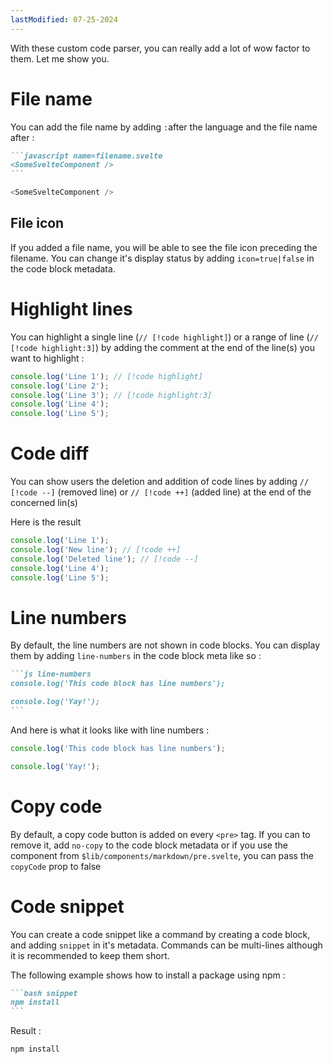 ```yaml
---
lastModified: 07-25-2024
---
```


With these custom code parser, you can really add a lot of wow factor to them. Let me show you.

# File name

You can add the file name by adding `:`after the language and the file name after :

````markdown
```javascript name=filename.svelte
<SomeSvelteComponent />
```
````

```javascript name=filename.svelte
<SomeSvelteComponent />
```

## File icon

If you added a file name, you will be able to see the file icon preceding the filename.
You can change it's display status by adding `icon=true|false` in the code block metadata.

# Highlight lines

You can highlight a single line (`// [!code highlight]`) or a range of line (`// [!code highlight:3]`) by adding the comment at the end of the line(s) you want to highlight :

```js
console.log('Line 1'); // [!code highlight]
console.log('Line 2');
console.log('Line 3'); // [!code highlight:3]
console.log('Line 4');
console.log('Line 5');
```

# Code diff

You can show users the deletion and addition of code lines by adding `// [!code --]` (removed line) or `// [!code ++]` (added line) at the end of the concerned lin(s)

Here is the result

```js
console.log('Line 1');
console.log('New line'); // [!code ++]
console.log('Deleted line'); // [!code --]
console.log('Line 4');
console.log('Line 5');
```

# Line numbers

By default, the line numbers are not shown in code blocks. You can display them by adding `line-numbers` in the code block meta like so :

````markdown
```js line-numbers
console.log('This code block has line numbers');

console.log('Yay!');
```
````

And here is what it looks like with line numbers :

```js line-numbers
console.log('This code block has line numbers');

console.log('Yay!');
```

# Copy code

By default, a copy code button is added on every `<pre>` tag. If you can to remove it, add `no-copy` to the code block metadata or if you use the component from `$lib/components/markdown/pre.svelte`, you can pass the `copyCode` prop to false


# Code snippet
You can create a code snippet like a command by creating a code block, and adding `snippet` in it's metadata.
Commands can be multi-lines although it is recommended to keep them short.


The following example shows how to install a package using npm :
````markdown
```bash snippet
npm install
```
````

Result :

```bash snippet
npm install
```
